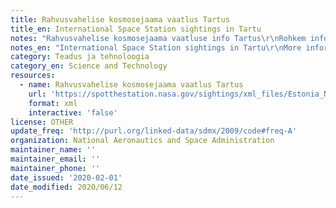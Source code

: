```yaml
---
title: Rahvusvahelise kosmosejaama vaatlus Tartus
title_en: International Space Station sightings in Tartu
notes: "Rahvusvahelise kosmosejaama vaatluse info Tartus\r\nRohkem infot: https://spotthestation.nasa.gov/sightings/view.cfm?country=Estonia&region=None&city=Tartu#"
notes_en: "International Space Station sightings in Tartu\r\nMore information: https://spotthestation.nasa.gov/sightings/view.cfm?country=Estonia&region=None&city=Tartu#"
category: Teadus ja tehnoloogia
category_en: Science and Technology
resources:
  - name: Rahvusvahelise kosmosejaama vaatlus Tartus
    url: 'https://spotthestation.nasa.gov/sightings/xml_files/Estonia_None_Tartu.xml'
    format: xml
    interactive: 'false'
license: OTHER
update_freq: 'http://purl.org/linked-data/sdmx/2009/code#freq-A'
organization: National Aeronautics and Space Administration
maintainer_name: ''
maintainer_email: ''
maintainer_phone: ''
date_issued: '2020-02-01'
date_modified: 2020/06/12
---
```

